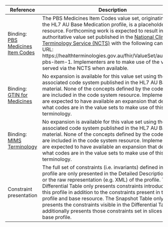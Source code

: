 <table class="list" width="100%">
            <thead>
                <tr>
                    <th>Reference</th>
                    <th>Description</th>
                    <th>Issue No.</th>
                </tr>
            </thead>
            <tbody>
                <tr>
                    <td>Binding: <a href="https://healthterminologies.gov.au/fhir/ValueSet/australian-pbs-item-1">PBS Medicines Item Codes</a></td>
                    <td>The PBS Medicines Item Codes value set, originating from the HL7 AU Base Medication profile, is a placeholder resource. Forthcoming work is expected to result in an authoritative value set published in the <a href="https://www.healthterminologies.gov.au/">National Clinical Terminology Service (NCTS)</a> with the following canonical URL: https://healthterminologies.gov.au/fhir/ValueSet/australian-pbs-item-1. Implementers are to make use of the value set served via the NCTS when available.</td>
                    <td><a href="https://confluence.hl7australia.com/pages/viewpage.action?pageId=14582568">Ballot comment FHIRIG-24</a></td>
                </tr>
                <tr>
                    <td>Binding: <a href="https://build.fhir.org/ig/hl7au/au-fhir-base-stu3//ValueSet-gtin.html">GTIN for Medicines</a></td>
                    <td>No expansion is available for this value set using the associated code system published in the HL7 AU Base material. None of the concepts defined by the code system are included in the code system resource. Implementers are expected to have available an expansion that defines what codes are in the value sets to make use of this terminology.</td>
                    <td><a href="https://github.com/hl7au/au-fhir-base-stu3/issues/9">au-fhir-base-stu3/issues/9</a></td>
                </tr>
                <tr>
                    <td>Binding: <a href="https://build.fhir.org/ig/hl7au/au-fhir-base-stu3//ValueSet-mims.html">MIMS Terminology</a></td>
                    <td>No expansion is available for this value set using the associated code system published in the HL7 AU Base material. None of the concepts defined by the code system are included in the code system resource. Implementers are expected to have available an expansion that defines what codes are in the value sets to make use of this terminology.</td>
                    <td><a href="https://github.com/hl7au/au-fhir-base-stu3/issues/9">au-fhir-base-stu3/issues/9</a></td>
                </tr>
                <tr>
                    <td>Constraint presentation</td>
                    <td>The full set of constraints (i.e. invariants) defined in this profile are only presented in the Detailed Descriptions tab or the raw representation (e.g. XML) of the profile. The Differential Table only presents constraints introduced in this profile in addition to the constraints present in the base profile and base resource. The Snapshot Table only presents the constraints visible in the Differential Table and additionally presents those constraints set in slices in the base profile.</td>
                    <td>See Zulip <a href="https://chat.fhir.org/#narrow/stream/179252-IG-creation/topic/Derived.20profile.20snapshot.20missing.20upstream.20invariants">Derived profile snapshot missing upstream invariants</a> stream</td>
                </tr>
            </tbody>
</table>